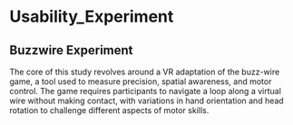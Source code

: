 # Usability_Experiment
## Buzzwire Experiment

The core of this study revolves around a VR adaptation of the buzz-wire game, a tool used to measure precision, spatial awareness, and motor control. The game requires participants to navigate a loop along a virtual wire without making contact, with variations in hand orientation and head rotation to challenge different aspects of motor skills. 

